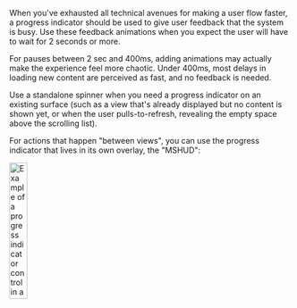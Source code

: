 When you've exhausted all technical avenues for making a user flow faster, a progress indicator should be used to give user feedback that the system is busy. Use these feedback animations when you expect the user will have to wait for 2 seconds or more.

For pauses between 2 sec and 400ms, adding animations may actually make the experience feel more chaotic. Under 400ms, most delays in loading new content are perceived as fast, and no feedback is needed.

Use a standalone spinner when you need a progress indicator on an existing surface (such as a view that's already displayed but no content is shown yet, or when the user pulls-to-refresh, revealing the empty space above the scrolling list).

For actions that happen "between views", you can use the progress indicator that lives in its own overlay, the "MSHUD":

<img src="https://static2.sharepointonline.com/files/fabric/fabric-website/images/controls/ios/progressindicator/progressindicator.png" alt="Example of a progress indicator control in a floating overlay." style="width: 25%;" />
